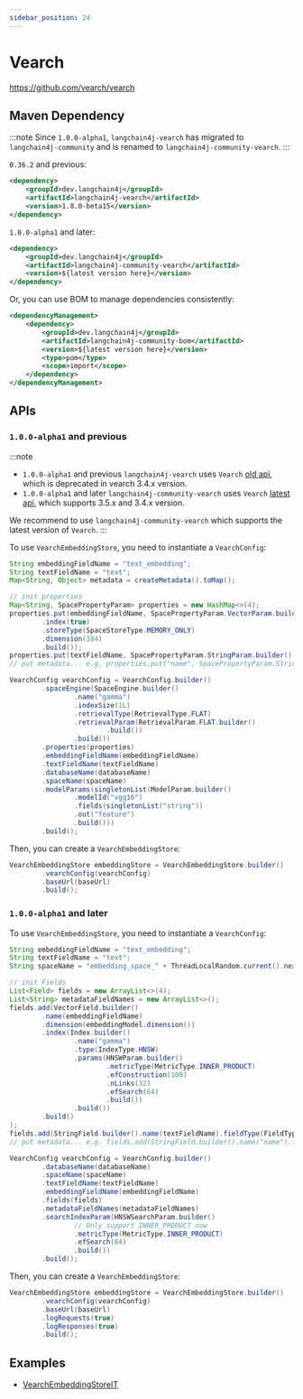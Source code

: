 ```yaml
---
sidebar_position: 24
---
```


# Vearch

https://github.com/vearch/vearch


## Maven Dependency

:::note
Since `1.0.0-alpha1`, `langchain4j-vearch` has migrated to `langchain4j-community` and is renamed to `langchain4j-community-vearch`.
:::

`0.36.2` and previous:

```xml
<dependency>
    <groupId>dev.langchain4j</groupId>
    <artifactId>langchain4j-vearch</artifactId>
    <version>1.8.0-beta15</version>
</dependency>
```

`1.0.0-alpha1` and later:

```xml
<dependency>
    <groupId>dev.langchain4j</groupId>
    <artifactId>langchain4j-community-vearch</artifactId>
    <version>${latest version here}</version>
</dependency>
```

Or, you can use BOM to manage dependencies consistently:

```xml
<dependencyManagement>
    <dependency>
        <groupId>dev.langchain4j</groupId>
        <artifactId>langchain4j-community-bom</artifactId>
        <version>${latest version here}</version>
        <type>pom</type>
        <scope>import</scope>
    </dependency>
</dependencyManagement>
```

## APIs

### `1.0.0-alpha1` and previous

:::note
* `1.0.0-alpha1` and previous `langchain4j-vearch` uses `Vearch` [old api](https://vearch.readthedocs.io/zh-cn/v3.3.x/overview.html), which is deprecated in vearch 3.4.x version. 
* `1.0.0-alpha1` and later `langchain4j-community-vearch` uses `Vearch` [latest api](https://vearch.readthedocs.io/zh-cn/latest/overview.html), which supports 3.5.x and 3.4.x version.

We recommend to use `langchain4j-community-vearch` which supports the latest version of `Vearch`.
:::

To use `VearchEmbeddingStore`, you need to instantiate a `VearchConfig`:

```java
String embeddingFieldName = "text_embedding";
String textFieldName = "text";
Map<String, Object> metadata = createMetadata().toMap();

// init properties
Map<String, SpacePropertyParam> properties = new HashMap<>(4);
properties.put(embeddingFieldName, SpacePropertyParam.VectorParam.builder()
        .index(true)
        .storeType(SpaceStoreType.MEMORY_ONLY)
        .dimension(384)
        .build());
properties.put(textFieldName, SpacePropertyParam.StringParam.builder().build());
// put metadata... e.g. properties.put("name", SpacePropertyParam.StringParam.builder().build());

VearchConfig vearchConfig = VearchConfig.builder()
        .spaceEngine(SpaceEngine.builder()
                .name("gamma")
                .indexSize(1L)
                .retrievalType(RetrievalType.FLAT)
                .retrievalParam(RetrievalParam.FLAT.builder()
                        .build())
                .build())
        .properties(properties)
        .embeddingFieldName(embeddingFieldName)
        .textFieldName(textFieldName)
        .databaseName(databaseName)
        .spaceName(spaceName)
        .modelParams(singletonList(ModelParam.builder()
                .modelId("vgg16")
                .fields(singletonList("string"))
                .out("feature")
                .build()))
        .build();
```

Then, you can create a `VearchEmbeddingStore`:

```java
VearchEmbeddingStore embeddingStore = VearchEmbeddingStore.builder()
        .vearchConfig(vearchConfig)
        .baseUrl(baseUrl)
        .build();
```


### `1.0.0-alpha1` and later

To use `VearchEmbeddingStore`, you need to instantiate a `VearchConfig`:

```java
String embeddingFieldName = "text_embedding";
String textFieldName = "text";
String spaceName = "embedding_space_" + ThreadLocalRandom.current().nextInt(0, Integer.MAX_VALUE);

// init Fields
List<Field> fields = new ArrayList<>(4);
List<String> metadataFieldNames = new ArrayList<>();
fields.add(VectorField.builder()
        .name(embeddingFieldName)
        .dimension(embeddingModel.dimension())
        .index(Index.builder()
                .name("gamma")
                .type(IndexType.HNSW)
                .params(HNSWParam.builder()
                        .metricType(MetricType.INNER_PRODUCT)
                        .efConstruction(100)
                        .nLinks(32)
                        .efSearch(64)
                        .build())
                .build())
        .build()
);
fields.add(StringField.builder().name(textFieldName).fieldType(FieldType.STRING).build());
// put metadata... e.g. fields.add(StringField.builder().name("name").fieldType(FieldType.STRING).build());

VearchConfig vearchConfig = VearchConfig.builder()
        .databaseName(databaseName)
        .spaceName(spaceName)
        .textFieldName(textFieldName)
        .embeddingFieldName(embeddingFieldName)
        .fields(fields)
        .metadataFieldNames(metadataFieldNames)
        .searchIndexParam(HNSWSearchParam.builder()
                // Only support INNER_PRODUCT now
                .metricType(MetricType.INNER_PRODUCT)
                .efSearch(64)
                .build())
        .build();
```

Then, you can create a `VearchEmbeddingStore`:

```java
VearchEmbeddingStore embeddingStore = VearchEmbeddingStore.builder()
        .vearchConfig(vearchConfig)
        .baseUrl(baseUrl)
        .logRequests(true)
        .logResponses(true)
        .build();
```


## Examples

- [VearchEmbeddingStoreIT](https://github.com/langchain4j/langchain4j/blob/main/langchain4j-vearch/src/test/java/dev/langchain4j/store/embedding/vearch/VearchEmbeddingStoreIT.java)
